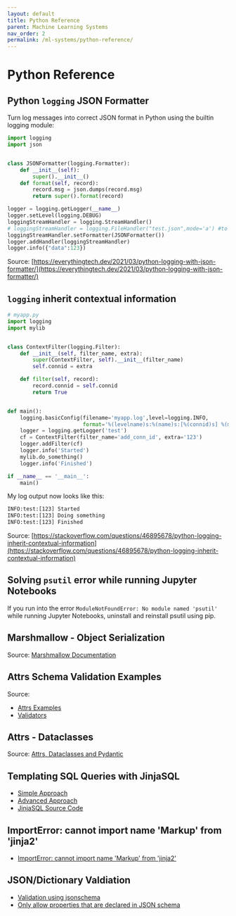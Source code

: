 ```yaml
---
layout: default
title: Python Reference
parent: Machine Learning Systems
nav_order: 2
permalink: /ml-systems/python-reference/
---
```


# Python Reference

## Python `logging` JSON Formatter

Turn log messages into correct JSON format in Python using the builtin logging module:

```Python
import logging
import json


class JSONFormatter(logging.Formatter):
	def __init__(self):
		super().__init__()
	def format(self, record):
		record.msg = json.dumps(record.msg)
		return super().format(record)

logger = logging.getLogger(__name__)
logger.setLevel(logging.DEBUG)
loggingStreamHandler = logging.StreamHandler()
# loggingStreamHandler = logging.FileHandler("test.json",mode='a') #to save to file
loggingStreamHandler.setFormatter(JSONFormatter())
logger.addHandler(loggingStreamHandler)
logger.info({"data":123})
```

Source: [https://everythingtech.dev/2021/03/python-logging-with-json-formatter/](https://everythingtech.dev/2021/03/python-logging-with-json-formatter/)

## `logging` inherit contextual information

```Python
# myapp.py
import logging
import mylib


class ContextFilter(logging.Filter):
    def __init__(self, filter_name, extra):
        super(ContextFilter, self).__init__(filter_name)
        self.connid = extra

    def filter(self, record):
        record.connid = self.connid
        return True


def main():
    logging.basicConfig(filename='myapp.log',level=logging.INFO,
                        format='%(levelname)s:%(name)s:[%(connid)s] %(message)s')
    logger = logging.getLogger('test')
    cf = ContextFilter(filter_name='add_conn_id', extra='123')
    logger.addFilter(cf)
    logger.info('Started')
    mylib.do_something()
    logger.info('Finished')

if __name__ == '__main__':
    main()
```
My log output now looks like this:

```bash
INFO:test:[123] Started
INFO:test:[123] Doing something
INFO:test:[123] Finished
```

Source: [https://stackoverflow.com/questions/46895678/python-logging-inherit-contextual-information](https://stackoverflow.com/questions/46895678/python-logging-inherit-contextual-information)

## Solving `psutil` error while running Jupyter Notebooks

If you run into the error `ModuleNotFoundError: No module named 'psutil'` while running Jupyter Notebooks, uninstall and reinstall psutil using pip.

## Marshmallow - Object Serialization

Source: [Marshmallow Documentation](https://marshmallow.readthedocs.io/en/stable/)


## Attrs Schema Validation Examples

Source: 
- [Attrs Examples](https://www.attrs.org/en/stable/examples.html)
- [Validators](https://www.attrs.org/en/stable/examples.html#validators)

## Attrs - Dataclasses

Source: [Attrs, Dataclasses and Pydantic](https://stefan.sofa-rockers.org/2020/05/29/attrs-dataclasses-pydantic/)

## Templating SQL Queries with JinjaSQL

- [Simple Approach](https://towardsdatascience.com/a-simple-approach-to-templated-sql-queries-in-python-adc4f0dc511)
- [Advanced Approach](https://towardsdatascience.com/advanced-sql-templates-in-python-with-jinjasql-b996eadd761d)
- [JinjaSQL Source Code](https://github.com/sripathikrishnan/jinjasql)

## ImportError: cannot import name 'Markup' from 'jinja2'

- [ImportError: cannot import name 'Markup' from 'jinja2'](https://stackoverflow.com/questions/71645272/importerror-cannot-import-name-markup-from-jinja2)

## JSON/Dictionary Valdiation

- [Validation using jsonschema](https://pynative.com/python-json-validation/)
- [Only allow properties that are declared in JSON schema](https://stackoverflow.com/questions/17530762/only-allow-properties-that-are-declared-in-json-schema)
